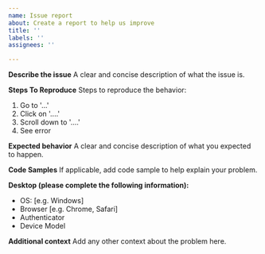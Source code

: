 ```yaml
---
name: Issue report
about: Create a report to help us improve
title: ''
labels: ''
assignees: ''

---
```


**Describe the issue**
A clear and concise description of what the issue is.

**Steps To Reproduce**
Steps to reproduce the behavior:
1. Go to '...'
2. Click on '....'
3. Scroll down to '....'
4. See error

**Expected behavior**
A clear and concise description of what you expected to happen.

**Code Samples**
If applicable, add code sample to help explain your problem.

**Desktop (please complete the following information):**
 - OS: [e.g. Windows]
 - Browser [e.g. Chrome, Safari]
 - Authenticator
 - Device Model

**Additional context**
Add any other context about the problem here.
